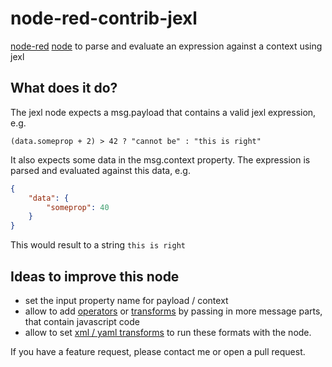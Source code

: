 # node-red-contrib-jexl
[node-red](https://nodered.org/) [node](https://nodered.org/docs/tutorials/first-flow) to parse and evaluate an expression against a context using jexl

## What does it do?
The jexl node expects a msg.payload that contains a valid jexl expression, e.g.

```(data.someprop + 2) > 42 ? "cannot be" : "this is right"```

It also expects some data in the msg.context property. The expression is parsed and evaluated against this data, e.g.

``` json
{
    "data": {
        "someprop": 40      
    }
}
```

This would result to a string ```this is right```

## Ideas to improve this node
* set the input property name for payload / context
* allow to add [operators](https://github.com/TomFrost/jexl#jexladdbinaryopstring-operator-number-precedence-function-fn) or [transforms](https://github.com/TomFrost/jexl#jexladdtransformstring-name-function-transform) by passing in more message parts, that contain javascript code
* allow to set [xml / yaml transforms](https://github.com/TomFrost/jexl#advanced-transforms) to run these formats with the node.

If you have a feature request, please contact me or open a pull request.